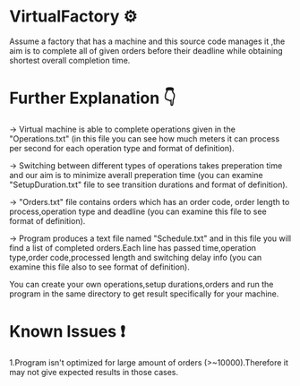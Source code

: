 # VirtualFactory ⚙ 

Assume a factory that has a machine and this source code manages it ,the aim is to complete all of given orders before their deadline while obtaining shortest overall completion time.

# Further Explanation 👇

→ Virtual machine is able to complete operations given in the "Operations.txt" (in this file you can see how much meters it can process per second for each operation type and format of definition).

→ Switching between different types of operations takes preperation time and our aim is to minimize averall preperation time (you can examine "SetupDuration.txt" file to see transition durations and format of definition).

→ "Orders.txt" file contains orders which has an order code, order length to process,operation type and deadline (you can examine this file to see format of definition).

→ Program produces a text file named "Schedule.txt" and in this file you will find a list of completed orders.Each line has passed time,operation type,order code,processed length and switching delay info (you can examine this file also to see format of definition).

You can create your own operations,setup durations,orders and run the program in the same directory to get result specifically for your machine.

# Known Issues ❗

1.Program isn't optimized for large amount of orders (>~10000).Therefore it may not give expected results in those cases.
